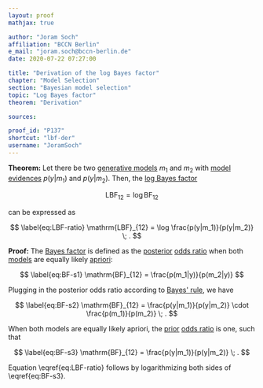 ```yaml
---
layout: proof
mathjax: true

author: "Joram Soch"
affiliation: "BCCN Berlin"
e_mail: "joram.soch@bccn-berlin.de"
date: 2020-07-22 07:27:00

title: "Derivation of the log Bayes factor"
chapter: "Model Selection"
section: "Bayesian model selection"
topic: "Log Bayes factor"
theorem: "Derivation"

sources:

proof_id: "P137"
shortcut: "lbf-der"
username: "JoramSoch"
---
```



**Theorem:** Let there be two [generative models](/D/gm) $m_1$ and $m_2$ with [model evidences](/D/ml) $p(y \vert m_1)$ and $p(y \vert m_2)$. Then, the [log Bayes factor](/D/lbf)

$$ \label{eq:LBF-term}
\mathrm{LBF}_{12} = \log \mathrm{BF}_{12}
$$

can be expressed as

$$ \label{eq:LBF-ratio}
\mathrm{LBF}_{12} = \log \frac{p(y|m_1)}{p(y|m_2)} \; .
$$


**Proof:** The [Bayes factor](/D/lbf) is defined as the [posterior](/D/post) [odds ratio](/D/odds) when both [models](/D/gm) are equally likely [apriori](/D/prior):

$$ \label{eq:BF-s1}
\mathrm{BF}_{12} = \frac{p(m_1|y)}{p(m_2|y)}
$$

Plugging in the posterior odds ratio according to [Bayes' rule](/P/bayes-rule), we have

$$ \label{eq:BF-s2}
\mathrm{BF}_{12} = \frac{p(y|m_1)}{p(y|m_2)} \cdot \frac{p(m_1)}{p(m_2)} \; .
$$

When both models are equally likely apriori, the [prior](/D/prior) [odds ratio](/D/odds) is one, such that

$$ \label{eq:BF-s3}
\mathrm{BF}_{12} = \frac{p(y|m_1)}{p(y|m_2)} \; .
$$

Equation \eqref{eq:LBF-ratio} follows by logarithmizing both sides of \eqref{eq:BF-s3}.